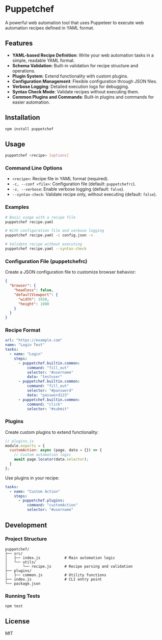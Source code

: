 # Puppetchef

A powerful web automation tool that uses Puppeteer to execute web automation recipes defined in YAML format.

## Features

- **YAML-based Recipe Definition**: Write your web automation tasks in a simple, readable YAML format.
- **Schema Validation**: Built-in validation for recipe structure and operations.
- **Plugin System**: Extend functionality with custom plugins.
- **Configuration Management**: Flexible configuration through JSON files.
- **Verbose Logging**: Detailed execution logs for debugging.
- **Syntax Check Mode**: Validate recipes without executing them.
- **Common Plugins and Commands**: Built-in plugins and commands for easier automation.

## Installation

```bash
npm install puppetchef
```

## Usage

```bash
puppetchef <recipe> [options]
```

### Command Line Options

- `<recipe>`: Recipe file in YAML format (required).
- `-c, --conf <file>`: Configuration file (default: `puppetchefrc`).
- `-v, --verbose`: Enable verbose logging (default: `false`).
- `--syntax-check`: Validate recipe only, without executing (default: `false`).

### Examples

```bash
# Basic usage with a recipe file
puppetchef recipe.yaml

# With configuration file and verbose logging
puppetchef recipe.yaml -c config.json -v

# Validate recipe without executing
puppetchef recipe.yaml --syntax-check
```

### Configuration File (puppetchefrc)

Create a JSON configuration file to customize browser behavior:

```json
{
  "browser": {
    "headless": false,
    "defaultViewport": {
      "width": 1920,
      "height": 1080
    }
  }
}
```

### Recipe Format

```yaml
url: "https://example.com"
name: "Login Test"
tasks:
  - name: "Login"
    steps:
      - puppetchef.builtin.common:
          command: "fill_out"
          selector: "#username"
          data: "testuser"
      - puppetchef.builtin.common:
          command: "fill_out"
          selector: "#password"
          data: "password123"
      - puppetchef.builtin.common:
          command: "click"
          selector: "#submit"
```

### Plugins

Create custom plugins to extend functionality:

```javascript
// plugins.js
module.exports = {
  customAction: async (page, data = {}) => {
    // Custom automation logic
    await page.locator(data.selector);
  }
};
```

Use plugins in your recipe:

```yaml
tasks:
  - name: "Custom Action"
    steps:
      - puppetchef.plugins:
          command: "customAction"
          selector: "#username"
```

## Development

### Project Structure

```
puppetchef/
├── src/
│   ├── index.js           # Main automation logic
│   └── utils/
│       └── recipe.js      # Recipe parsing and validation
├── plugins/
│   ├── common.js          # Utility functions
├── index.js               # CLI entry point
└── package.json
```

### Running Tests

```bash
npm test
```

## License

MIT
